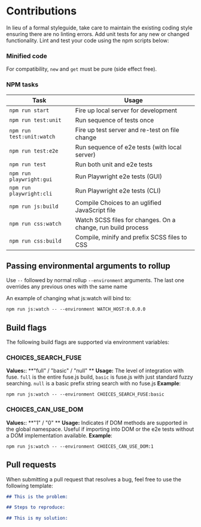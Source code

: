 # Contributions
In lieu of a formal styleguide, take care to maintain the existing coding style ensuring there are no linting errors. Add unit tests for any new or changed functionality. Lint and test your code using the npm scripts below:

### Minified code
For compatibility, `new` and `get` must be pure (side effect free).

### NPM tasks
| Task                      | Usage                                                        |
|---------------------------|--------------------------------------------------------------|
| `npm run start`           | Fire up local server for development                         |
| `npm run test:unit`       | Run sequence of tests once                                   |
| `npm run test:unit:watch` | Fire up test server and re-test on file change               |
| `npm run test:e2e`        | Run sequence of e2e tests (with local server)                |
| `npm run test`            | Run both unit and e2e tests                                  |
| `npm run playwright:gui`  | Run Playwright e2e tests (GUI)                               |
| `npm run playwright:cli`  | Run Playwright e2e tests (CLI)                               |
| `npm run js:build`        | Compile Choices to an uglified JavaScript file               |
| `npm run css:watch`       | Watch SCSS files for changes. On a change, run build process |
| `npm run css:build`       | Compile, minify and prefix SCSS files to CSS                 |

## Passing environmental arguments to rollup

Use `--` followed by normal rollup `--environment` arguments. The last one overrides any previous ones with the same name

An example of changing what js:watch will bind to:
```
npm run js:watch -- --environment WATCH_HOST:0.0.0.0
```

## Build flags

The following build flags are supported via environment variables:

### CHOICES_SEARCH_FUSE
**Values:**: **"full" / "basic" / "null" **
**Usage:** The level of integration with fuse. `full` is the entire fuse.js build, `basic` is fuse.js with just standard fuzzy searching. `null` is a basic prefix string search with no fuse.js
**Example**:
```
npm run js:watch -- --environment CHOICES_SEARCH_FUSE:basic
```

### CHOICES_CAN_USE_DOM
**Values:**: **"1" / "0" **
**Usage:** Indicates if DOM methods are supported in the global namespace. Useful if importing into DOM or the e2e tests without a DOM implementation available.
**Example**:
```
npm run js:watch -- --environment CHOICES_CAN_USE_DOM:1
```

## Pull requests
When submitting a pull request that resolves a bug, feel free to use the following template:

```md
## This is the problem:

## Steps to reproduce:

## This is my solution:
```
